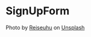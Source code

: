 # SignUpForm

Photo by <a href="https://unsplash.com/@reiseuhu?utm_content=creditCopyText&utm_medium=referral&utm_source=unsplash">Reiseuhu</a> on <a href="https://unsplash.com/photos/vehicles-on-road-between-buildings-RrDuxxv4nfo?utm_content=creditCopyText&utm_medium=referral&utm_source=unsplash">Unsplash</a>
  